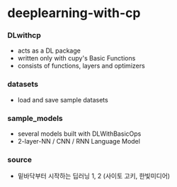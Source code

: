 # deeplearning-with-cp

### DLwithcp
- acts as a DL package
- written only with cupy's Basic Functions
- consists of functions, layers and optimizers

### datasets
- load and save sample datasets

### sample_models
- several models built with DLWithBasicOps
- 2-layer-NN / CNN / RNN Language Model

### source
- 밑바닥부터 시작하는 딥러닝 1, 2 (사이토 고키, 한빛미디어)
